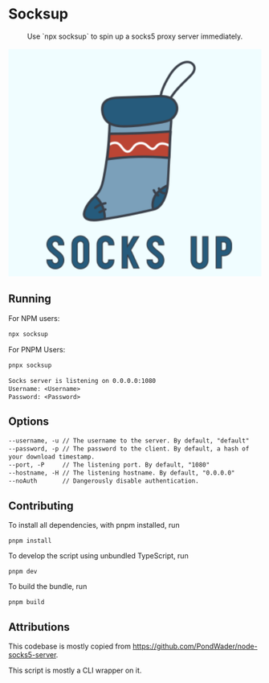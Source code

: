 # Socksup

<div style="text-align: center">
  Use `npx socksup` to spin up a socks5 proxy server immediately.
</div>

<br />

<div style="text-align: center">
  <img src="Logo.png">
</div>

## Running

For NPM users:

```bash
npx socksup
```

For PNPM Users:

```bash
pnpx socksup
```

```
Socks server is listening on 0.0.0.0:1080
Username: <Username>
Password: <Password>
```

## Options

```
--username, -u // The username to the server. By default, "default"
--password, -p // The password to the client. By default, a hash of your download timestamp.
--port, -P     // The listening port. By default, "1080"
--hostname, -H // The listening hostname. By default, "0.0.0.0"
--noAuth       // Dangerously disable authentication.
```

## Contributing

To install all dependencies, with pnpm installed, run

```
pnpm install
```

To develop the script using unbundled TypeScript, run

```
pnpm dev
```

To build the bundle, run

```
pnpm build
```

## Attributions

This codebase is mostly copied from https://github.com/PondWader/node-socks5-server.

This script is mostly a CLI wrapper on it.
